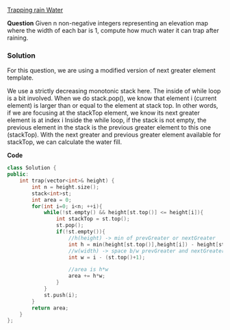[Trapping rain Water](https://leetcode.com/problems/trapping-rain-water/description/)

**Question**
Given n non-negative integers representing an elevation map where the width of each bar is 1, compute how much water it can trap after raining.

### Solution

For this question, we are using a modified version of next greater element template.

We use a strictly decreasing monotonic stack here.
The inside of while loop is a bit involved. When we do stack.pop(),
we know that element i (current element) is larger than or equal to the element at stack top.
In other words, if we are focusing at the stackTop element, we know its next greater element is at index i
Inside the while loop, if the stack is not empty, the previous element in the stack is the previous greater element to this one (stackTop).
With the next greater and previous greater element available for stackTop, we can calculate the water fill.

**Code**

```cpp
class Solution {
public:
    int trap(vector<int>& height) {
        int n = height.size();
        stack<int>st;
        int area = 0;
        for(int i=0; i<n; ++i){
            while(!st.empty() && height[st.top()] <= height[i]){
                int stackTop = st.top();
                st.pop();
                if(!st.empty()){
                    //h(height) -> min of prevGreater or nextGreater
                    int h = min(height[st.top()],height[i]) - height[stackTop];
                    //w(width) -> space b/w prevGreater and nextGreater
                    int w = i - (st.top()+1);

                    //area is h*w
                    area += h*w;
                }
            }
            st.push(i);
        }
        return area;
    }
};
```
